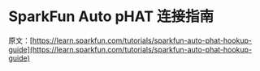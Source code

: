 # SparkFun Auto pHAT 连接指南

原文：[https://learn.sparkfun.com/tutorials/sparkfun-auto-phat-hookup-guide](https://learn.sparkfun.com/tutorials/sparkfun-auto-phat-hookup-guide)